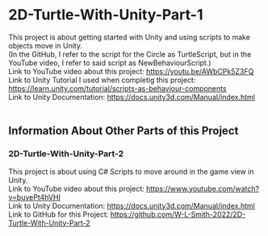 # 2D-Turtle-With-Unity-Part-1
This project is about getting started with Unity and using scripts to make objects move in Unity. <br />
(In the GitHub, I refer to the script for the Circle as TurtleScript, but in the YouTube video, I refer to said script as NewBehaviourScript.) <br />
Link to YouTube video about this project: https://youtu.be/AWbCPk5Z3FQ <br />
Link to Unity Tutorial I used when completig this project: https://learn.unity.com/tutorial/scripts-as-behaviour-components <br />
Link to Unity Documentation: https://docs.unity3d.com/Manual/index.html <br />
<br />
## Information About Other Parts of this Project <br />
### 2D-Turtle-With-Unity-Part-2
This project is about using C# Scripts to move around in the game view in Unity. <br />
Link to YouTube video about this project: https://www.youtube.com/watch?v=buvePt4hVHI <br />
Link to Unity Documentation: https://docs.unity3d.com/Manual/index.html <br />
Link to GitHub for this Project: https://github.com/W-L-Smith-2022/2D-Turtle-With-Unity-Part-2 <br />
